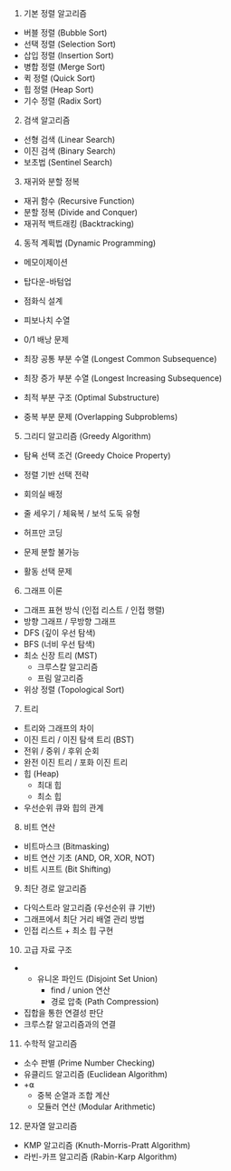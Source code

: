 
1. 기본 정렬 알고리즘
- 버블 정렬 (Bubble Sort)
- 선택 정렬 (Selection Sort)
- 삽입 정렬 (Insertion Sort)
- 병합 정렬 (Merge Sort)
- 퀵 정렬 (Quick Sort)
- 힙 정렬 (Heap Sort)
- 기수 정렬 (Radix Sort)

2. 검색 알고리즘
- 선형 검색 (Linear Search)
- 이진 검색 (Binary Search)
- 보초법 (Sentinel Search)

3. 재귀와 분할 정복
- 재귀 함수 (Recursive Function)
- 분할 정복 (Divide and Conquer)
- 재귀적 백트래킹 (Backtracking)

4. 동적 계획법 (Dynamic Programming)
- 메모이제이션
- 탑다운-바텀업
- 점화식 설계
- 피보나치 수열
- 0/1 배낭 문제
- 최장 공통 부분 수열 (Longest Common Subsequence)
- 최장 증가 부분 수열 (Longest Increasing Subsequence)

- 최적 부분 구조 (Optimal Substructure)
- 중복 부분 문제 (Overlapping Subproblems)

5. 그리디 알고리즘 (Greedy Algorithm)
- 탐욕 선택 조건 (Greedy Choice Property)
- 정렬 기반 선택 전략
- 회의실 배정
- 줄 세우기 / 체육복 / 보석 도둑 유형
- 허프만 코딩

- 문제 분할 불가능
- 활동 선택 문제

6. 그래프 이론
- 그래프 표현 방식 (인접 리스트 / 인접 행렬)
- 방향 그래프 / 무방향 그래프
- DFS (깊이 우선 탐색)
- BFS (너비 우선 탐색)
- 최소 신장 트리 (MST)
    - 크루스칼 알고리즘
    - 프림 알고리즘
- 위상 정렬 (Topological Sort)

7. 트리
- 트리와 그래프의 차이
- 이진 트리 / 이진 탐색 트리 (BST)
- 전위 / 중위 / 후위 순회
- 완전 이진 트리 / 포화 이진 트리
- 힙 (Heap)
    - 최대 힙
    - 최소 힙
- 우선순위 큐와 힙의 관계
 
8. 비트 연산
- 비트마스크 (Bitmasking)
- 비트 연산 기초 (AND, OR, XOR, NOT)
- 비트 시프트 (Bit Shifting)




9. 최단 경로 알고리즘
- 다익스트라 알고리즘 (우선순위 큐 기반)
- 그래프에서 최단 거리 배열 관리 방법
- 인접 리스트 + 최소 힙 구현


10. 고급 자료 구조
- - 유니온 파인드 (Disjoint Set Union)
    - find / union 연산
    - 경로 압축 (Path Compression)
- 집합을 통한 연결성 판단
- 크루스칼 알고리즘과의 연결

11. 수학적 알고리즘
- 소수 판별 (Prime Number Checking)
- 유클리드 알고리즘 (Euclidean Algorithm)
- +⍺
	- 중복 순열과 조합 계산
	- 모듈러 연산 (Modular Arithmetic)


12. 문자열 알고리즘
- KMP 알고리즘 (Knuth-Morris-Pratt Algorithm)
- 라빈-카프 알고리즘 (Rabin-Karp Algorithm)